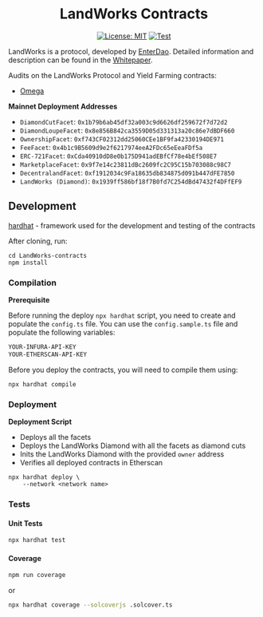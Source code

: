 <div align="center">

# LandWorks Contracts

[![License: MIT](https://img.shields.io/badge/License-MIT-yellow.svg)](https://opensource.org/licenses/MIT)
[![Test](https://github.com/EnterDAO/LandWorks-contracts/actions/workflows/test.yml/badge.svg?branch=main)](https://github.com/EnterDAO/LandWorks-contracts/actions/workflows/test.yml)

</div>

LandWorks is a protocol, developed by [EnterDao](https://enterdao.xyz). Detailed information and description can be found in the [Whitepaper](./Whitepaper.md).

Audits on the LandWorks Protocol and Yield Farming contracts:
- [Omega](audits/2021-12-Omega.pdf)

**Mainnet Deployment Addresses**
- `DiamondCutFacet`: `0x1b79b6ab45df32a003c9d6626df259672f7d72d2`
- `DiamondLoupeFacet`: `0x8e856B842ca3559D05d331313a20c86e7dBDF660`
- `OwnershipFacet`: `0xf743CF02312dd25060CEe1BF9fa42330194DE971`
- `FeeFacet`: `0x4b1c9B5609d9e2f6217974eeA2FDc65eEeaFDf5a`
- `ERC-721Facet`: `0xCda40910dD8e0b175D941adEBfCf78e4bEf508E7`
- `MarketplaceFacet`: `0x9f7e14c23811dBc2609fc2C95C15b703088c98C7`
- `DecentralandFacet`: `0xf1912034c9Fa18635db834875d091b447dFE7850`
- `LandWorks (Diamond)`: `0x1939ff586bf18f7B0fd7C254dBd47432f4DFfEF9`

## Development

[hardhat](https://hardhat.org/) - framework used for the development and testing of the contracts

After cloning, run:
```
cd LandWorks-contracts
npm install
```

### Compilation
**Prerequisite**

Before running the deploy `npx hardhat` script, you need to create and populate the `config.ts` file. You can use the `config.sample.ts` file and populate the following variables:

```markdown
YOUR-INFURA-API-KEY
YOUR-ETHERSCAN-API-KEY
```

Before you deploy the contracts, you will need to compile them using:

```
npx hardhat compile
```

### Deployment

**Deployment Script**
* Deploys all the facets
* Deploys the LandWorks Diamond with all the facets as diamond cuts
* Inits the LandWorks Diamond with the provided `owner` address
* Verifies all deployed contracts in Etherscan

```shell
npx hardhat deploy \
    --network <network name> 
```

### Tests

#### Unit Tests
```bash
npx hardhat test
```

#### Coverage

```bash
npm run coverage
```

or 

```bash
npx hardhat coverage --solcoverjs .solcover.ts
```